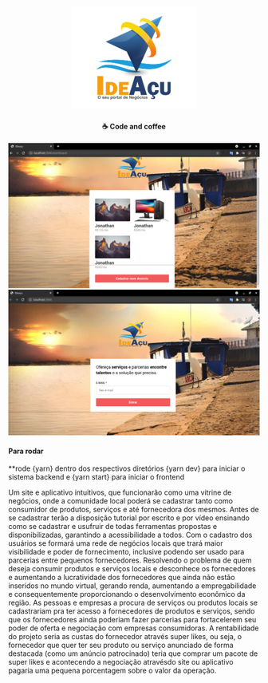 <h1 align="center">
    <img alt="" title="" src="./frontend/src/assets/Logo.png" width="250px" />
</h1>

<h4 align="center">
  ☕ Code and coffee
</h4>

<p align="center">
  <img alt="GitHub language count" src="./frontend/src/assets/dash.png">
  <img alt="GitHub language count" src="./frontend/src/assets/idea.png">

  
</p>
<p>
 <h4>Para rodar</h4>
 **rode {yarn} dentro dos respectivos diretórios
 {yarn dev} para iniciar o sistema backend
 e
 {yarn start} para iniciar o frontend
</p>

<p>
Um site e aplicativo intuitivos, que funcionarão como uma vitrine de negócios, onde a comunidade local poderá se cadastrar tanto como consumidor de produtos, serviços e até fornecedora dos mesmos. 
Antes de se cadastrar terão a disposição tutorial por escrito e por vídeo ensinando como se cadastrar e usufruir  de todas ferramentas  propostas e disponibilizadas, garantindo a acessibilidade a todos.
Com o cadastro dos usuários se formará uma rede de negócios locais que trará maior visibilidade e poder de fornecimento, inclusive podendo ser usado para parcerias entre pequenos fornecedores.  Resolvendo o problema de quem deseja consumir produtos e serviços locais e desconhece os fornecedores e aumentando a lucratividade dos fornecedores que ainda não estão inseridos no mundo virtual, gerando renda, aumentando a empregabilidade e consequentemente proporcionando o desenvolvimento econômico da região.
As pessoas e empresas a procura de serviços ou produtos locais se cadastrariam pra ter acesso a fornecedores de produtos e serviços, sendo que os  fornecedores ainda poderiam fazer parcerias para fortacelerem seu poder de oferta e negociação com empresas consumidoras.
A rentabilidade do projeto seria as custas do fornecedor através super likes, ou seja, o fornecedor que quer ter seu produto ou serviço anunciado de forma destacada (como um anúncio patrocinado) teria que comprar um pacote de super likes e acontecendo a negociação atravésdo site ou aplicativo pagaria uma pequena porcentagem sobre o valor da operação.
</p>
